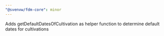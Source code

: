 ```yaml
---
"@svenvw/fdm-core": minor
---
```


Adds getDefaultDatesOfCultivation as helper function to determine default dates for cultivations
